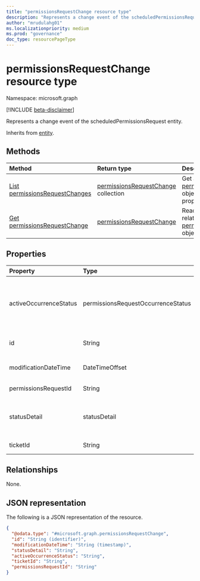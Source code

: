 ```yaml
---
title: "permissionsRequestChange resource type"
description: "Represents a change event of the scheduledPermissionsRequest entity."
author: "mrudulahg01"
ms.localizationpriority: medium
ms.prod: "governance"
doc_type: resourcePageType
---
```


# permissionsRequestChange resource type

Namespace: microsoft.graph

[!INCLUDE [beta-disclaimer](../../includes/beta-disclaimer.md)]

Represents a change event of the scheduledPermissionsRequest entity.

Inherits from [entity](../resources/entity.md).

## Methods
|Method|Return type|Description|
|:---|:---|:---|
|[List permissionsRequestChanges](../api/permissionsmanagement-list-permissionsrequestchanges.md)|[permissionsRequestChange](../resources/permissionsrequestchange.md) collection|Get a list of the [permissionsRequestChange](../resources/permissionsrequestchange.md) objects and their properties.|
|[Get permissionsRequestChange](../api/permissionsrequestchange-get.md)|[permissionsRequestChange](../resources/permissionsrequestchange.md)|Read the properties and relationships of a [permissionsRequestChange](../resources/permissionsrequestchange.md) object.|

## Properties
|Property|Type|Description|
|:---|:---|:---|
|activeOccurrenceStatus|permissionsRequestOccurrenceStatus|The status of the active occurence of the schedule if one exists. The possible values are: `grantingFailed`, `granted`, `granting`, `revoked`, `revoking`, `revokingFailed`, `unknownFutureValue`.|
|id|String|Unique Id of the Permissions Request Change Event within EPM. Inherited from [entity](../resources/entity.md).|
|modificationDateTime|DateTimeOffset|Time when the scheduledPermissionsRequest change occurred.|
|permissionsRequestId|String|The Id of the scheduledPermissionsRequest.|
|statusDetail|statusDetail|The status that the request changed to. The possible values are: `submitted`, `approved`, `completed`, `canceled`, `rejected`, `unknownFutureValue`.|
|ticketId|String|Represents the ticketing system Id.|

## Relationships
None.

## JSON representation
The following is a JSON representation of the resource.
<!-- {
  "blockType": "resource",
  "keyProperty": "id",
  "@odata.type": "microsoft.graph.permissionsRequestChange",
  "baseType": "microsoft.graph.entity",
  "openType": false
}
-->
``` json
{
  "@odata.type": "#microsoft.graph.permissionsRequestChange",
  "id": "String (identifier)",
  "modificationDateTime": "String (timestamp)",
  "statusDetail": "String",
  "activeOccurrenceStatus": "String",
  "ticketId": "String",
  "permissionsRequestId": "String"
}
```

